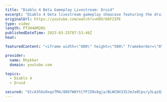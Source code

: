 ```yaml
---
title: "Diablo 4 Beta Gameplay Livestream: Druid"
excerpt: "Diablo 4 beta livestream gameplay showcase featuring the druid. End-game not included in beta. Diablo 4 release date is June 6."
originalUrl: https://youtube.com/watch?v=H95rb6F2IPE
type: video
length: PT3H46M20S
publishedDateTime: 2023-03-25T07:53:46Z
heat: 

featuredContent: "<iframe width=\"800\" height=\"500\" frameborder=\"0\" src=\"https://www.youtube.com/embed/H95rb6F2IPE\" allow=\"accelerometer; autoplay; encrypted-media; gyroscope; picture-in-picture\" allowfullscreen></iframe>"

provider:
  name: Rhykker
  domain: youtube.com

topics:
  - Diablo 4
  - Druid

secured: "GtcA3hGoOxqxTM4/8D6fW6YtCfPJINs8gja/BLWCNX33SJmJe0Cpv/y3LqzQ3VK0tYfAhV/ykCG8dWdaxsCw3M+K41VlUcPghq96WOkTbaKKiH1wzV3htCOErCjq0QuPmgQdpKup6qjeIZkuh5MWFiW5p73Hk2yG+DvRMN0YHgtVHI4Zu3dMpW9TljhuF7QRlxgahUj1lYpZV4p7+Js4J6LQ9JL1EvYdIYoP4BLJunHzrF9WYY9WuGNNzlC0dQIqfk4Z14nYvfAAPQNP/6BkAj3qHdzQe2+a4Ozb9ykp8FthnwgoNxZLcmNoe8gB6RO2QxQTes1FLpQtTy2boaKFfCT/XHVWMB3908izzhSEQne8dtJb0tlP8A8UKPH7D3KZMbmGAJyHD3pY/DbxCYe/gHDgg9hV04zhdV8J1dSpX2s=;Z5O8gmwujKJloXVR47454A=="
---
```


